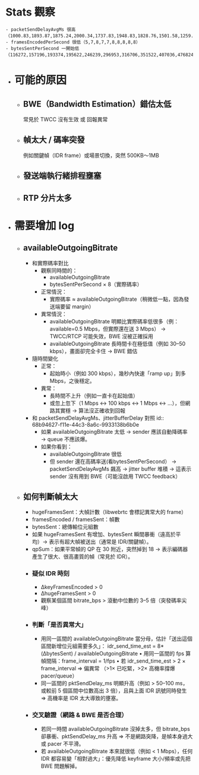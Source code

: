 # Stats 觀察
	- packetSendDelayAvgMs 很高 （1000.83,1893.87,1875.24,2000.34,1737.83,1948.83,1828.76,1501.58,1259.65,740.78）
	- framesEncodedPerSecond 很低（5,7,8,7,7,8,8,8,8,8）
	- bytesSentPerSecond 一開始低（116272,157196,193374,195622,246239,296953,316706,351522,407036,476824）
- # 可能的原因
	- ## BWE（Bandwidth Estimation）錯估太低
	  常見於 TWCC 沒有生效 或 回報異常
	- ## 幀太大 / 碼率突發
	  例如關鍵幀（IDR frame）或場景切換，突然 500KB～1MB
	- ## 發送端執行緒排程壅塞
	- ## RTP 分片太多
- # 需要增加 log
	- ## availableOutgoingBitrate
		- 和實際碼率對比
			- 觀察同時間的：
				- availableOutgoingBitrate
				- bytesSentPerSecond × 8（實際碼率）
			- 正常情況：
				- 實際碼率 ≈ availableOutgoingBitrate（稍微低一點，因為發送端要留 margin）
			- 異常情況：
				- availableOutgoingBitrate 明顯比實際碼率低很多（例：available=0.5 Mbps，但實際還在送 3 Mbps） → TWCC/RTCP 可能失效，BWE 沒被正確採用
				- availableOutgoingBitrate 長時間卡在極低值（例如 30–50 kbps），畫面卻完全卡住 → BWE 錯估
		- 隨時間變化
			- 正常：
				- 起始時小（例如 300 kbps），幾秒內快速「ramp up」到多 Mbps，之後穩定。
			- 異常：
				- 長時間不上升（例如一直卡在起始值）
				- 或忽上忽下（1 Mbps ↔ 100 kbps ↔ 1 Mbps ↔ …），但網路其實穩 → 算法沒正確收到回報
		- 和 packetSendDelayAvgMs、jitterBufferDelay 對照
		  id:: 68b94627-f11e-44c3-8a6c-9933138b6b0e
			- 如果 availableOutgoingBitrate 太低 → sender 應該自動降碼率 → queue 不應該爆。
			- 如果你看到：
				- availableOutgoingBitrate 很低
				- 但 sender 還在高碼率送(看bytesSentPerSecond） → packetSendDelayAvgMs 飆高 → jitter buffer 堆積
				  -> 這表示 sender 沒有用到 BWE（可能沒啟用 TWCC feedback）
	- ## 如何判斷幀太大
		- hugeFramesSent：大幀計數（libwebrtc 會標記異常大的 frame）
		- framesEncoded / framesSent：幀數
		- bytesSent：總傳輸位元組數
		- 如果 hugeFramesSent 有增加、bytesSent 瞬間暴衝（遠高於平均）-> 表示有超大幀被送出（通常是 IDR/關鍵幀）。
		- qpSum：如果平常幀的 QP 在 30 附近，突然掉到 18 → 表示編碼器產生了很大、很高畫質的幀（常見於 IDR）。
		- ### 疑似 IDR 時刻
			- ΔkeyFramesEncoded > 0
			- ΔhugeFramesSent > 0
			- 觀察某個區間 bitrate_bps > 滾動中位數的 3–5 倍（突發碼率尖峰）
		- ### 判斷「是否異常大」
			- 用同一區間的 availableOutgoingBitrate 當分母，估計「送出這個區間新增位元組需要多久」：
			  idr_send_time_est = 8*(ΔbytesSent) / availableOutgoingBitrate
			  	•	用同一區間的 fps 算幀間隔：frame_interval = 1/fps
			  	•	若 idr_send_time_est > 2 × frame_interval ⇒ 偏異常
			  （>1× 已吃緊，>2× 高機率撐爆 pacer/queue）
			- 同一區間的 pktSendDelay_ms 明顯升高（例如 > 50–100 ms，或較前 5 個區間中位數高出 3 倍），且與上面 IDR 訊號同時發生
			  ⇒ 高機率是 IDR 太大導致的壅塞。
		- ### 交叉驗證（網路 & BWE 是否合理）
			- 若同一時間 availableOutgoingBitrate 沒掉太多，但 bitrate_bps 卻暴衝、pktSendDelay_ms 升高
			  ⇒ 不是網路突降，是幀本身過大或 pacer 不平滑。
			- 若 availableOutgoingBitrate 本來就很低（例如 < 1 Mbps），任何 IDR 都容易變「相對過大」：優先降低 keyframe 大小/頻率或先把 BWE 問題解掉。